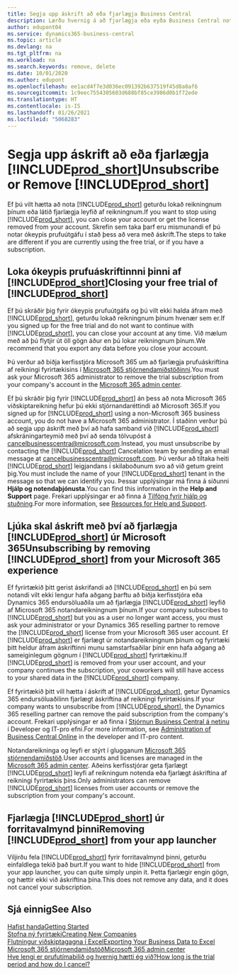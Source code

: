 ```yaml
---
title: Segja upp áskrift að eða fjarlægja Business Central
description: Lærðu hvernig á að fjarlægja eða eyða Business Central notkun ef þú ert með prufuáskrift eða greidda áskrift.
author: edupont04
ms.service: dynamics365-business-central
ms.topic: article
ms.devlang: na
ms.tgt_pltfrm: na
ms.workload: na
ms.search.keywords: remove, delete
ms.date: 10/01/2020
ms.author: edupont
ms.openlocfilehash: ee1acd4f7e3d036ec091392b637519f45d8a8af6
ms.sourcegitcommit: 1c9eec7554305603d688bf85ce3986d0b1f72ede
ms.translationtype: HT
ms.contentlocale: is-IS
ms.lasthandoff: 01/26/2021
ms.locfileid: "5068283"
---
```

# <a name="unsubscribe-or-remove-prod_short"></a><span data-ttu-id="8049f-103">Segja upp áskrift að eða fjarlægja [!INCLUDE[prod_short](includes/prod_short.md)]</span><span class="sxs-lookup"><span data-stu-id="8049f-103">Unsubscribe or Remove [!INCLUDE[prod_short](includes/prod_short.md)]</span></span>

<span data-ttu-id="8049f-104">Ef þú vilt hætta að nota [!INCLUDE[prod_short](includes/prod_short.md)] geturðu lokað reikningnum þínum eða látið fjarlægja leyfið af reikningnum.</span><span class="sxs-lookup"><span data-stu-id="8049f-104">If you want to stop using [!INCLUDE[prod_short](includes/prod_short.md)], you can close your account or get the license removed from your account.</span></span> <span data-ttu-id="8049f-105">Skrefin sem taka þarf eru mismunandi ef þú notar ókeypis prufuútgáfu í stað þess að vera með áskrift.</span><span class="sxs-lookup"><span data-stu-id="8049f-105">The steps to take are different if you are currently using the free trial, or if you have a subscription.</span></span>  

## <a name="closing-your-free-trial-of-prod_short"></a><span data-ttu-id="8049f-106">Loka ókeypis prufuáskriftinnni þinni af [!INCLUDE[prod_short](includes/prod_short.md)]</span><span class="sxs-lookup"><span data-stu-id="8049f-106">Closing your free trial of [!INCLUDE[prod_short](includes/prod_short.md)]</span></span>

<span data-ttu-id="8049f-107">Ef þú skráðir þig fyrir ókeypis prufuútgáfa og þú vilt ekki halda áfram með [!INCLUDE[prod_short](includes/prod_short.md)], geturðu lokað reikningnum þínum hvenær sem er.</span><span class="sxs-lookup"><span data-stu-id="8049f-107">If you signed up for the free trial and do not want to continue with [!INCLUDE[prod_short](includes/prod_short.md)], you can close your account at any time.</span></span> <span data-ttu-id="8049f-108">Við mælum með að þú flytjir út öll gögn áður en þú lokar reikningnum þínum.</span><span class="sxs-lookup"><span data-stu-id="8049f-108">We recommend that you export any data before you close your account.</span></span> 

<span data-ttu-id="8049f-109">Þú verður að biðja kerfisstjóra Microsoft 365 um að fjarlægja prufuáskriftina af reikningi fyrirtækisins í [Microsoft 365 stjórnendamiðstöðinni](https://admin.microsoft.com/).</span><span class="sxs-lookup"><span data-stu-id="8049f-109">You must ask your Microsoft 365 administrator to remove the trial subscription from your company's account in the [Microsoft 365 admin center](https://admin.microsoft.com/).</span></span>  

<span data-ttu-id="8049f-110">Ef þú skráðir þig fyrir [!INCLUDE[prod_short](includes/prod_short.md)] án þess að nota Microsoft 365 viðskiptareikning hefur þú ekki stjórnandaréttindi að Microsoft 365.</span><span class="sxs-lookup"><span data-stu-id="8049f-110">If you signed up for [!INCLUDE[prod_short](includes/prod_short.md)] using a non-Microsoft 365 business account, you do not have a Microsoft 365 administrator.</span></span> <span data-ttu-id="8049f-111">Í staðinn verður þú að segja upp áskrift með því að hafa samband við [!INCLUDE[prod_short](includes/prod_short.md)] afskráningarteymið með því að senda tölvupóst á [cancelbusinesscentra@microsoft.com](mailto:cancelbusinesscentra@microsoft.com).</span><span class="sxs-lookup"><span data-stu-id="8049f-111">Instead, you must unsubscribe by contacting the [!INCLUDE[prod_short](includes/prod_short.md)] Cancelation team by sending an email message at [cancelbusinesscentra@microsoft.com](mailto:cancelbusinesscentra@microsoft.com).</span></span> <span data-ttu-id="8049f-112">Þú verður að tiltaka heiti [!INCLUDE[prod_short](includes/prod_short.md)] leigjandans í skilaboðunum svo að við getum greint þig.</span><span class="sxs-lookup"><span data-stu-id="8049f-112">You must include the name of your [!INCLUDE[prod_short](includes/prod_short.md)] tenant in the message so that we can identify you.</span></span> <span data-ttu-id="8049f-113">Þessar upplýsingar má finna á síðunni **Hjálp og notendaþjónusta**.</span><span class="sxs-lookup"><span data-stu-id="8049f-113">You can find this information in the **Help and Support** page.</span></span> <span data-ttu-id="8049f-114">Frekari upplýsingar er að finna á [Tilföng fyrir hjálp og stuðning](product-help-and-support.md).</span><span class="sxs-lookup"><span data-stu-id="8049f-114">For more information, see [Resources for Help and Support](product-help-and-support.md).</span></span>  

## <a name="unsubscribing-by-removing-prod_short-from-your-microsoft-365-experience"></a><span data-ttu-id="8049f-115">Ljúka skal áskrift með því að fjarlægja [!INCLUDE[prod_short](includes/prod_short.md)] úr Microsoft 365</span><span class="sxs-lookup"><span data-stu-id="8049f-115">Unsubscribing by removing [!INCLUDE[prod_short](includes/prod_short.md)] from your Microsoft 365 experience</span></span>

<span data-ttu-id="8049f-116">Ef fyrirtækið þitt gerist áskrifandi að [!INCLUDE[prod_short](includes/prod_short.md)] en þú sem notandi vilt ekki lengur hafa aðgang þarftu að biðja kerfisstjóra eða Dynamics 365 endursöluaðila um að fjarlægja [!INCLUDE[prod_short](includes/prod_short.md)] leyfið af Microsoft 365 notandareikningnum þínum.</span><span class="sxs-lookup"><span data-stu-id="8049f-116">If your company subscribes to [!INCLUDE[prod_short](includes/prod_short.md)] but you as a user no longer want access, you must ask your administrator or your Dynamics 365 reselling partner to remove the [!INCLUDE[prod_short](includes/prod_short.md)] license from your Microsoft 365 user account.</span></span> <span data-ttu-id="8049f-117">Ef [!INCLUDE[prod_short](includes/prod_short.md)] er fjarlægt úr notandareikningnum þínum og fyrirtæki þitt heldur áfram áskriftinni munu samstarfsaðilar þínir enn hafa aðgang að sameiginlegum gögnum í [!INCLUDE[prod_short](includes/prod_short.md)] fyrirtækinu.</span><span class="sxs-lookup"><span data-stu-id="8049f-117">If [!INCLUDE[prod_short](includes/prod_short.md)] is removed from your user account, and your company continues the subscription, your coworkers will still have access to your shared data in the [!INCLUDE[prod_short](includes/prod_short.md)] company.</span></span>  

<span data-ttu-id="8049f-118">Ef fyrirtækið þitt vill hætta í áskrift af [!INCLUDE[prod_short](includes/prod_short.md)], getur Dynamics 365 endursöluaðilinn fjarlægt áskriftina af reikningi fyrirtækisins.</span><span class="sxs-lookup"><span data-stu-id="8049f-118">If your company wants to unsubscribe from [!INCLUDE[prod_short](includes/prod_short.md)], the Dynamics 365 reselling partner can remove the paid subscription from the company's account.</span></span> <span data-ttu-id="8049f-119">Frekari upplýsingar er að finna í [Stjórnun Business Central á netinu](/dynamics365/business-central/dev-itpro/administration/tenant-administration) í Developer og IT-pro efni.</span><span class="sxs-lookup"><span data-stu-id="8049f-119">For more information, see [Administration of Business Central Online](/dynamics365/business-central/dev-itpro/administration/tenant-administration) in the developer and IT-pro content.</span></span>  

<span data-ttu-id="8049f-120">Notandareikninga og leyfi er stýrt í glugganum [Microsoft 365 stjórnendamiðstöð](https://admin.microsoft.com/).</span><span class="sxs-lookup"><span data-stu-id="8049f-120">User accounts and licenses are managed in the [Microsoft 365 admin center](https://admin.microsoft.com/).</span></span> <span data-ttu-id="8049f-121">Aðeins kerfisstjórar geta fjarlægt [!INCLUDE[prod_short](includes/prod_short.md)] leyfi af reikningum notenda eða fjarlægt áskriftina af reikningi fyrirtækis þíns.</span><span class="sxs-lookup"><span data-stu-id="8049f-121">Only administrators can remove [!INCLUDE[prod_short](includes/prod_short.md)] licenses from user accounts or remove the subscription from your company's account.</span></span>  

## <a name="removing-prod_short-from-your-app-launcher"></a><span data-ttu-id="8049f-122">Fjarlægja [!INCLUDE[prod_short](includes/prod_short.md)] úr forritavalmynd þinni</span><span class="sxs-lookup"><span data-stu-id="8049f-122">Removing [!INCLUDE[prod_short](includes/prod_short.md)] from your app launcher</span></span>
<span data-ttu-id="8049f-123">Viljirðu fela [!INCLUDE[prod_short](includes/prod_short.md)] fyrir forritavalmynd þinni, geturðu einfaldlega tekið það burt.</span><span class="sxs-lookup"><span data-stu-id="8049f-123">If you want to hide [!INCLUDE[prod_short](includes/prod_short.md)] from your app launcher, you can quite simply unpin it.</span></span> <span data-ttu-id="8049f-124">Þetta fjarlægir engin gögn, og hættir ekki við áskriftina þína.</span><span class="sxs-lookup"><span data-stu-id="8049f-124">This does not remove any data, and it does not cancel your subscription.</span></span>  

## <a name="see-also"></a><span data-ttu-id="8049f-125">Sjá einnig</span><span class="sxs-lookup"><span data-stu-id="8049f-125">See Also</span></span>
[<span data-ttu-id="8049f-126">Hafist handa</span><span class="sxs-lookup"><span data-stu-id="8049f-126">Getting Started</span></span>](product-get-started.md)  
[<span data-ttu-id="8049f-127">Stofna ný fyrirtæki</span><span class="sxs-lookup"><span data-stu-id="8049f-127">Creating New Companies</span></span>](about-new-company.md)  
[<span data-ttu-id="8049f-128">Flutningur viðskiptagagna í Excel</span><span class="sxs-lookup"><span data-stu-id="8049f-128">Exporting Your Business Data to Excel</span></span>](about-export-data.md)  
[<span data-ttu-id="8049f-129">Microsoft 365 stjórnendamiðstöð</span><span class="sxs-lookup"><span data-stu-id="8049f-129">Microsoft 365 admin center</span></span>](https://admin.microsoft.com/)  
[<span data-ttu-id="8049f-130">Hve lengi er prufutímabilið og hvernig hætti ég við?</span><span class="sxs-lookup"><span data-stu-id="8049f-130">How long is the trial period and how do I cancel?</span></span>](https://community.dynamics.com/business/b/financials/archive/2016/11/28/how-long-is-the-trial-period-and-how-do-i-cancel)  

